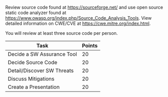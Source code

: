 Review source code found at https://sourceforge.net/ and use open source static code analyzer found at https://www.owasp.org/index.php/Source_Code_Analysis_Tools. View detailed information on CWE/CVE at https://cwe.mitre.org/index.html.

You will review at least three source code per person.

| Task                       | Points |
|----------------------------|--------|
| Decide a SW Assurance Tool | 20     |
| Decide Source Code         | 20     |
| Detail/Discover SW Threats | 20     |
| Discuss Mitigations        | 20     |
| Create a Presentation      | 20     |